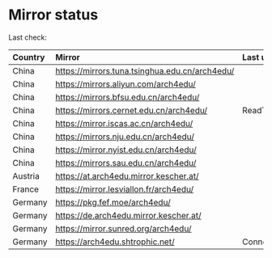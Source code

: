 <script src="./time.js"></script>
# Mirror status
Last check: <script type="text/javascript">localize(1760052060.458751);</script>

|Country|Mirror|Last update|
|:------|:-----|:----------|
|China|https://mirrors.tuna.tsinghua.edu.cn/arch4edu/|<script type="text/javascript">localize(1760035387);</script>|
|China|https://mirrors.aliyun.com/arch4edu/|<script type="text/javascript">localize(1760035387);</script>|
|China|https://mirrors.bfsu.edu.cn/arch4edu/|<script type="text/javascript">localize(1760035387);</script>|
|China|https://mirrors.cernet.edu.cn/arch4edu/|ReadTimeout|
|China|https://mirror.iscas.ac.cn/arch4edu/|<script type="text/javascript">localize(1760035387);</script>|
|China|https://mirrors.nju.edu.cn/arch4edu/|<script type="text/javascript">localize(1759905912);</script>|
|China|https://mirror.nyist.edu.cn/arch4edu/|<script type="text/javascript">localize(1759992416);</script>|
|China|https://mirrors.sau.edu.cn/arch4edu/|<script type="text/javascript">localize(1756795646);</script>|
|Austria|https://at.arch4edu.mirror.kescher.at/|<script type="text/javascript">localize(1760035387);</script>|
|France|https://mirror.lesviallon.fr/arch4edu/|<script type="text/javascript">localize(1759992416);</script>|
|Germany|https://pkg.fef.moe/arch4edu/|<script type="text/javascript">localize(1760035387);</script>|
|Germany|https://de.arch4edu.mirror.kescher.at/|<script type="text/javascript">localize(1760035387);</script>|
|Germany|https://mirror.sunred.org/arch4edu/|<script type="text/javascript">localize(1760035387);</script>|
|Germany|https://arch4edu.shtrophic.net/|ConnectionError|

<script src="./tablefilter/tablefilter.js"></script>
<script src="./table.js"></script>